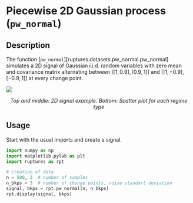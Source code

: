 # Piecewise 2D Gaussian process (`pw_normal`)

## Description

The function [`pw_normal`][ruptures.datasets.pw_normal.pw_normal] simulates a 2D signal of Gaussian i.i.d. random variables with zero mean and covariance matrix alternating between $[[1, 0.9], [0.9, 1]]$ and $[[1, -0.9], [-0.9, 1]]$ at every change point.

![](../../images/correlation_shift.png)
<center><i>Top and middle: 2D signal example. Bottom: Scatter plot for each regime type</i></center>

## Usage

Start with the usual imports and create a signal.

```python
import numpy as np
import matplotlib.pylab as plt
import ruptures as rpt

# creation of data
n = 500, 3  # number of samples
n_bkps = 3  # number of change points, noise standart deviation
signal, bkps = rpt.pw_normal(n, n_bkps)
rpt.display(signal, bkps)
```